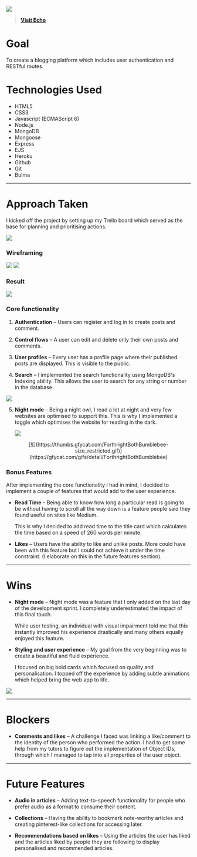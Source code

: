 ![](https://i.imgur.com/o8o4RV4.png)

> **[Visit Echo](https://echo-platform.herokuapp.com/)**

# Goal
To create a blogging platform which includes user authentication and RESTful routes.

# Technologies Used
* HTML5
* CSS3
* Javascript (ECMAScript 6)
* Node.js
* MongoDB
* Mongoose
* Express
* EJS
* Heroku
* Github
* Git
* Bulma


---
# Approach Taken
I kicked off the project by setting up my Trello board which served as the base for planning and prioritising actions.

![](https://i.imgur.com/nkDBA73.jpg)

### Wireframing
![](https://i.imgur.com/Aeg2WNM.png)
![](https://i.imgur.com/x7Yoa9U.png)


### Result

[![](https://thumbs.gfycat.com/PhysicalUnhappyJanenschia-size_restricted.gif)](https://gfycat.com/gifs/detail/PhysicalUnhappyJanenschia)

### Core functionality

1. **Authentication** – Users can register and log in to create posts and comment.

2. **Control flows** – A user can edit and delete only their own posts and comments.

3. **User profiles** – Every user has a profile page where their published posts are displayed. This is visible to the public.
 
4. **Search** – I implemented the search functionality using MongoDB's Indexing ability. This allows the user to search for any string or number in the database.

![](https://i.imgur.com/9hpFPp2.png)

5. **Night mode** – Being a night owl, I read a lot at night and very few websites are optimised to support this. This is why I implemented a toggle which optimises the website for reading in the dark.

	[![](https://thumbs.gfycat.com/IncomparableUnripeKittiwake-size_restricted.gif)](https://gfycat.com/gifs/detail/IncomparableUnripeKittiwake)
<p align="center">	
	[![](https://thumbs.gfycat.com/ForthrightBothBumblebee-size_restricted.gif)](https://gfycat.com/gifs/detail/ForthrightBothBumblebee)
</p>

### Bonus Features

After implementing the core functionality I had in mind, I decided to implement a couple of features that would add to the user experience.

* **Read Time** – Being able to know how long a particular read is going to be without having to scroll all the way down is a feature people said they found useful on sites like Medium.

	This is why I decided to add read time to the title card which calculates the time based on a speed of 260 words per minute.
	
* **Likes** – Users have the ability to like and unlike posts. More could have been with this feature but I could not achieve it under the time constraint. (I elaborate on this in the future features section).


---
# Wins
* **Night mode** – Night mode was a feature that I only added on the last day of the development sprint. I completely underestimated the impact of this final touch. 

	While user testing, an individual with visual impairment told me that this instantly improved his experience drastically and many others equally enjoyed this feature.

* **Styling and user experience** – My goal from the very beginning was to create a beautiful and fluid experience. 

	I focused on big bold cards which focused on quality and personalisation. I topped off the experience by adding subtle animations which helped bring the web app to life.
	
[![](https://thumbs.gfycat.com/ReflectingUnrealisticBarnacle-size_restricted.gif)](https://gfycat.com/gifs/detail/ReflectingUnrealisticBarnacle)
 
---
# Blockers
* **Comments and likes** – A challenge I faced was linking a like/comment to the identity of the person who performed the action. I had to get some help from my tutors to figure out the implementation of Object IDs, through which I managed to tap into all properties of the user object.

---
# Future Features
* **Audio in articles** – Adding text-to-speech functionality for people who prefer audio as a format to consume their content.

* **Collections** – Having the ability to bookmark note-worthy articles and creating pinterest-like collections for accessing later.

* **Recommendations based on likes** – Using the articles the user has liked and the articles liked by people they are following to display personalised and recommended articles.
